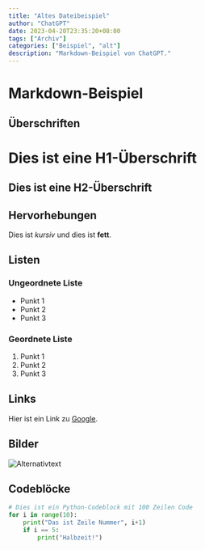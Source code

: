 ```yaml
---
title: "Altes Dateibeispiel"
author: "ChatGPT"
date: 2023-04-20T23:35:20+08:00
tags: ["Archiv"]
categories: ["Beispiel", "alt"]
description: "Markdown-Beispiel von ChatGPT."
---
```


# Markdown-Beispiel

## Überschriften

Dies ist eine H1-Überschrift
=====================

Dies ist eine H2-Überschrift
---------------------

## Hervorhebungen

Dies ist *kursiv* und dies ist **fett**.

## Listen

### Ungeordnete Liste

- Punkt 1
- Punkt 2
- Punkt 3

### Geordnete Liste

1. Punkt 1
2. Punkt 2
3. Punkt 3

## Links

Hier ist ein Link zu [Google](https://www.google.com).

## Bilder

![Alternativtext](https://via.placeholder.com/150 "Platzhalterbild")

## Codeblöcke

```python
# Dies ist ein Python-Codeblock mit 100 Zeilen Code
for i in range(10):
    print("Das ist Zeile Nummer", i+1)
    if i == 5:
        print("Halbzeit!")
```

